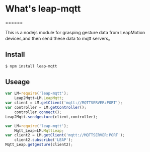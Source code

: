 # What's  leap-mqtt
======

  This is a nodejs module for grasping gesture data from LeapMotion devices,and then send these data to mqtt servers。
  
## Install
```bash
$ npm install leap-mqtt
```
  
## Useage
```js
var LM=require('leap-mqtt');
	Leap2Mqtt=LM.LeapMqtt;
var client = LM.getClient('mqtt://MQTTSERVER:PORT');
var controller = LM.getController();
	controller.connect();
Leap2Mqtt.sendgesture(client,controller);

```

```js
var LM=require('leap-mqtt');
	Mqtt_Leap=LM.MqttLeap;
var client2 = LM.getClient('mqtt://MQTTSERVER:PORT');
	client2.subscribe('LEAP');
Mqtt_Leap.getgesture(client2);

```
